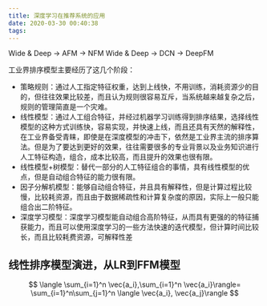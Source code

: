 ```yaml
---
title: 深度学习在推荐系统的应用
date: 2020-03-30 00:40:38
tags:
---
```


Wide & Deep -> AFM -> NFM
Wide & Deep -> DCN -> DeepFM


工业界排序模型主要经历了这几个阶段：
- 策略规则：通过人工指定特征权重，达到上线快，不用训练，消耗资源少的目的，但往往效果比较差，而且认为规则很容易互斥，当系统越来越复杂之后，规则的管理简直是一个灾难。
- 线性模型：通过人工组合特征，并经过机器学习训练得到排序结果，选择线性模型的这种方式训练快，容易实现，并快速上线，而且还具有天然的解释性，在工业界备受青睐，即使是在深度模型的冲击下，依然是工业界主流的排序算法。但是为了要达到更好的效果，往往需要很多的专业背景以及业务知识进行人工特征构造，组合，成本比较高，而且提升的效果也很有限。
- 线性模型+树模型：替代一部分的人工特征组合的事情，具有线性模型的优点，但是自动组合特征的能力很有限。
- 因子分解机模型：能够自动组合特征，并且具有解释性，但是计算过程比较慢，比较耗资源，而且由于数据稀疏性和计算复杂度的原因，实际上一般只能组合出二阶特征。
- 深度学习模型：深度学习模型能自动组合高阶特征，从而具有更强的的特征捕获能力，而且可以使用深度学习的一些方法快速的迭代模型，但计算时间比较长，而且比较耗费资源，可解释性差

## 线性排序模型演进，从LR到FFM模型

$$ \langle \sum_{i=1}^n \vec{a_i},\sum_{i=1}^n \vec{a_i}\rangle= \sum_{i=1}^n\sum_{j=1}^n \langle \vec{a_i}, \vec{a_j}\rangle $$